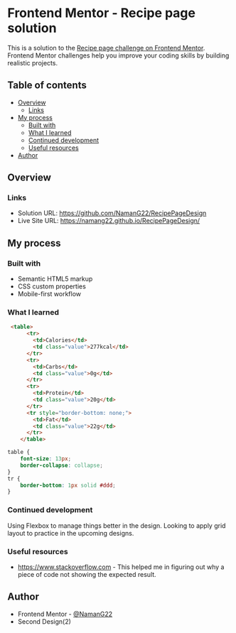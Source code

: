 # Frontend Mentor - Recipe page solution

This is a solution to the [Recipe page challenge on Frontend Mentor](https://www.frontendmentor.io/challenges/recipe-page-KiTsR8QQKm). Frontend Mentor challenges help you improve your coding skills by building realistic projects. 

## Table of contents

- [Overview](#overview)
  - [Links](#links)
- [My process](#my-process)
  - [Built with](#built-with)
  - [What I learned](#what-i-learned)
  - [Continued development](#continued-development)
  - [Useful resources](#useful-resources)
- [Author](#author)

## Overview

### Links

- Solution URL: https://github.com/NamanG22/RecipePageDesign
- Live Site URL: https://namang22.github.io/RecipePageDesign/

## My process

### Built with

- Semantic HTML5 markup
- CSS custom properties
- Mobile-first workflow

### What I learned

```html
 <table>
      <tr>
        <td>Calories</td>
        <td class="value">277kcal</td>
      </tr>
      <tr>
        <td>Carbs</td>
        <td class="value">0g</td>
      </tr>
      <tr>
        <td>Protein</td>
        <td class="value">20g</td>
      </tr>
      <tr style="border-bottom: none;">
        <td>Fat</td>
        <td class="value">22g</td>
      </tr>
    </table>
```
```css
table { 
    font-size: 13px;
    border-collapse: collapse; 
}
tr {
    border-bottom: 1px solid #ddd;
}
```

### Continued development

Using Flexbox to manage things better in the design.
Looking to apply grid layout to practice in the upcoming designs.

### Useful resources

- https://www.stackoverflow.com - This helped me in figuring out why a piece of code not showing the expected result.

## Author

- Frontend Mentor - [@NamanG22](https://www.frontendmentor.io/profile/NamanG22)
- Second Design(2)
